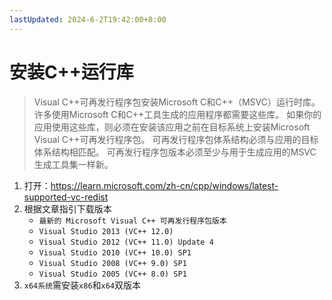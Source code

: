 ```yaml
---
lastUpdated: 2024-6-2T19:42:00+8:00
---
```


# 安装C++运行库

> Visual C++可再发行程序包安装Microsoft C和C++（MSVC）运行时库。
> 许多使用Microsoft C和C++工具生成的应用程序都需要这些库。
> 如果你的应用使用这些库，则必须在安装该应用之前在目标系统上安装Microsoft Visual C++可再发行程序包。
> 可再发行程序包体系结构必须与应用的目标体系结构相匹配。
> 可再发行程序包版本必须至少与用于生成应用的MSVC生成工具集一样新。

1. 打开：<https://learn.microsoft.com/zh-cn/cpp/windows/latest-supported-vc-redist>
2. 根据文章指引下载版本
	- ```最新的 Microsoft Visual C++ 可再发行程序包版本```
	- ```Visual Studio 2013 (VC++ 12.0)```
	- ```Visual Studio 2012 (VC++ 11.0) Update 4```
	- ```Visual Studio 2010 (VC++ 10.0) SP1```
	- ```Visual Studio 2008 (VC++ 9.0) SP1```
	- ```Visual Studio 2005 (VC++ 8.0) SP1```
3. ```x64系统```需安装```x86```和```x64```双版本